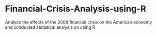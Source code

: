 # Financial-Crisis-Analysis-using-R
Analyze the effects of the 2008 financial crisis on the American economy and conducted statistical analysis on using R
